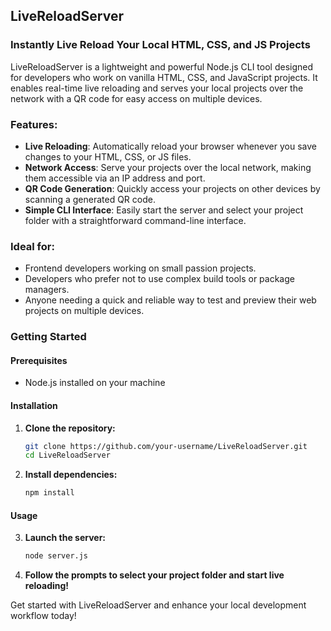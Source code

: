 ## LiveReloadServer

### Instantly Live Reload Your Local HTML, CSS, and JS Projects

LiveReloadServer is a lightweight and powerful Node.js CLI tool designed for developers who work on vanilla HTML, CSS, and JavaScript projects. It enables real-time live reloading and serves your local projects over the network with a QR code for easy access on multiple devices.

### Features:
- **Live Reloading**: Automatically reload your browser whenever you save changes to your HTML, CSS, or JS files.
- **Network Access**: Serve your projects over the local network, making them accessible via an IP address and port.
- **QR Code Generation**: Quickly access your projects on other devices by scanning a generated QR code.
- **Simple CLI Interface**: Easily start the server and select your project folder with a straightforward command-line interface.

### Ideal for:
- Frontend developers working on small passion projects.
- Developers who prefer not to use complex build tools or package managers.
- Anyone needing a quick and reliable way to test and preview their web projects on multiple devices.

### Getting Started

#### Prerequisites
- Node.js installed on your machine

#### Installation
1. **Clone the repository:**
   ```bash
   git clone https://github.com/your-username/LiveReloadServer.git
   cd LiveReloadServer
   ```

2. **Install dependencies:**
   ```bash
   npm install
   ```

#### Usage
3. **Launch the server:**
   ```bash
   node server.js
   ```

4. **Follow the prompts to select your project folder and start live reloading!**

Get started with LiveReloadServer and enhance your local development workflow today!